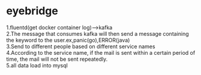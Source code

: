 # eyebridge

1.fluentd(get docker container log)-->kafka  
2.The message that consumes kafka will then send a message containing the keyword to the user.ex,panic(go),ERROR(java)  
3.Send to different people based on different service names  
4.According to the service name, if the mail is sent within a certain period of time, the mail will not be sent repeatedly.  
5.all data load into mysql  
